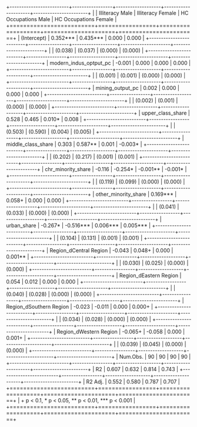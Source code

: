 
+-------------------------+-----------------+-------------------+---------------------+-----------------------+
|                         | Illiteracy Male | Illiteracy Female | HC Occupations Male | HC Occupations Female |
+=========================+=================+===================+=====================+=======================+
| (Intercept)             | 0.352***        | 0.435***          | 0.000               | 0.000                 |
+-------------------------+-----------------+-------------------+---------------------+-----------------------+
|                         | (0.038)         | (0.037)           | (0.000)             | (0.000)               |
+-------------------------+-----------------+-------------------+---------------------+-----------------------+
| modern_indus_optput_pc  | -0.001          | 0.000             | 0.000               | 0.000                 |
+-------------------------+-----------------+-------------------+---------------------+-----------------------+
|                         | (0.001)         | (0.001)           | (0.000)             | (0.000)               |
+-------------------------+-----------------+-------------------+---------------------+-----------------------+
| mining_output_pc        | 0.002           | 0.000             | 0.000               | 0.000                 |
+-------------------------+-----------------+-------------------+---------------------+-----------------------+
|                         | (0.002)         | (0.001)           | (0.000)             | (0.000)               |
+-------------------------+-----------------+-------------------+---------------------+-----------------------+
| upper_class_share       | 0.528           | 0.465             | 0.010*              | 0.008                 |
+-------------------------+-----------------+-------------------+---------------------+-----------------------+
|                         | (0.503)         | (0.590)           | (0.004)             | (0.005)               |
+-------------------------+-----------------+-------------------+---------------------+-----------------------+
| middle_class_share      | 0.303           | 0.587**           | 0.001               | -0.003*               |
+-------------------------+-----------------+-------------------+---------------------+-----------------------+
|                         | (0.202)         | (0.217)           | (0.001)             | (0.001)               |
+-------------------------+-----------------+-------------------+---------------------+-----------------------+
| chr_minority_share      | -0.116          | -0.254*           | -0.001**            | -0.001*               |
+-------------------------+-----------------+-------------------+---------------------+-----------------------+
|                         | (0.119)         | (0.099)           | (0.000)             | (0.000)               |
+-------------------------+-----------------+-------------------+---------------------+-----------------------+
| other_minority_share    | 0.169***        | 0.058+            | 0.000               | 0.000                 |
+-------------------------+-----------------+-------------------+---------------------+-----------------------+
|                         | (0.041)         | (0.033)           | (0.000)             | (0.000)               |
+-------------------------+-----------------+-------------------+---------------------+-----------------------+
| urban_share             | -0.267*         | -0.516***         | 0.006***            | 0.005***              |
+-------------------------+-----------------+-------------------+---------------------+-----------------------+
|                         | (0.104)         | (0.131)           | (0.001)             | (0.001)               |
+-------------------------+-----------------+-------------------+---------------------+-----------------------+
| Region_dCentral Region  | -0.043          | 0.048+            | 0.000               | 0.001**               |
+-------------------------+-----------------+-------------------+---------------------+-----------------------+
|                         | (0.030)         | (0.025)           | (0.000)             | (0.000)               |
+-------------------------+-----------------+-------------------+---------------------+-----------------------+
| Region_dEastern Region  | 0.054           | 0.012             | 0.000               | 0.000                 |
+-------------------------+-----------------+-------------------+---------------------+-----------------------+
|                         | (0.040)         | (0.028)           | (0.000)             | (0.000)               |
+-------------------------+-----------------+-------------------+---------------------+-----------------------+
| Region_dSouthern Region | -0.023          | -0.011            | 0.000               | 0.000+                |
+-------------------------+-----------------+-------------------+---------------------+-----------------------+
|                         | (0.034)         | (0.028)           | (0.000)             | (0.000)               |
+-------------------------+-----------------+-------------------+---------------------+-----------------------+
| Region_dWestern Region  | -0.065+         | -0.058            | 0.000               | 0.001+                |
+-------------------------+-----------------+-------------------+---------------------+-----------------------+
|                         | (0.039)         | (0.045)           | (0.000)             | (0.000)               |
+-------------------------+-----------------+-------------------+---------------------+-----------------------+
| Num.Obs.                | 90              | 90                | 90                  | 90                    |
+-------------------------+-----------------+-------------------+---------------------+-----------------------+
| R2                      | 0.607           | 0.632             | 0.814               | 0.743                 |
+-------------------------+-----------------+-------------------+---------------------+-----------------------+
| R2 Adj.                 | 0.552           | 0.580             | 0.787               | 0.707                 |
+=========================+=================+===================+=====================+=======================+
| + p < 0.1, * p < 0.05, ** p < 0.01, *** p < 0.001                                                           |
+=========================+=================+===================+=====================+=======================+
